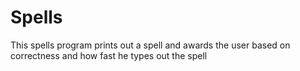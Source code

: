 # Spells
This spells program prints out a spell and awards the user based on correctness and how fast he types out the spell
